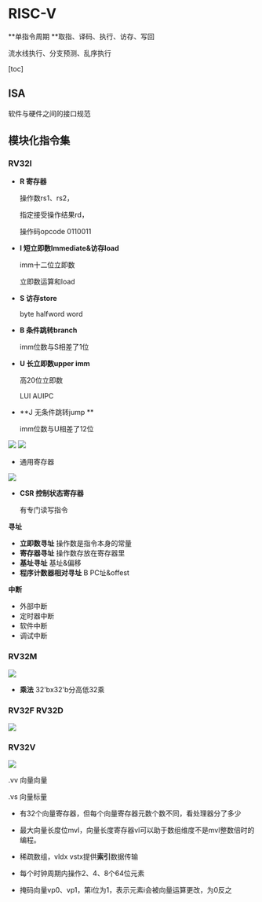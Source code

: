# RISC-V

**单指令周期 **取指、译码、执行、访存、写回

流水线执行、分支预测、乱序执行

[toc]

## ISA

软件与硬件之间的接口规范

## 模块化指令集

### RV32I

* **R 寄存器**  

  操作数rs1、rs2，

  指定接受操作结果rd，

  操作码opcode 0110011

* **I 短立即数Immediate&访存load**

  imm十二位立即数

  立即数运算和load

* **S 访存store**

  byte halfword word

* **B 条件跳转branch**

  imm位数与S相差了1位

* **U 长立即数upper imm**

  高20位立即数

  LUI AUIPC

* **J 无条件跳转jump **

  imm位数与U相差了12位

  

<img src="D:\git\Learning\RV32I.jpg">

<img src="D:\git\Learning\RV32I2.jpg">

* 通用寄存器

<img src="D:\git\Learning\RV32IR.jpg">

* **CSR 控制状态寄存器**

  有专门读写指令

**寻址**

* **立即数寻址** 操作数是指令本身的常量
* **寄存器寻址** 操作数存放在寄存器里
* **基址寻址** 基址&偏移
* **程序计数器相对寻址** B PC址&offest

**中断**

* 外部中断
* 定时器中断
* 软件中断
* 调试中断

### RV32M

<img src="D:\git\Learning\RV32M.jpg">

* **乘法** 32'bx32'b分高低32乘

### RV32F RV32D

<img src="D:\git\Learning\RV32FD.jpg">

### RV32V

<img src="D:\git\Learning\RV32V.jpg">

.vv 向量向量

.vs 向量标量

* 有32个向量寄存器，但每个向量寄存器元数个数不同，看处理器分了多少

* 最大向量长度位mvl，向量长度寄存器vl可以助于数组维度不是mvl整数倍时的编程。

* 稀疏数组，vldx vstx提供**索引**数据传输
* 每个时钟周期内操作2、4、8个64位元素
* 掩码向量vp0、vp1，第i位为1，表示元素i会被向量运算更改，为0反之